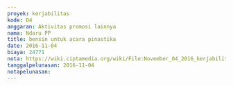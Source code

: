 ```yaml
---
proyek: kerjabilitas
kode: D4
anggaran: Aktivitas promosi lainnya
nama: Ndaru PP
title: bensin untuk acara pinastika
date: 2016-11-04
biaya: 24771
nota: https://wiki.ciptamedia.org/wiki/File:November_04_2016_kerjabilitas_D4_bensin_pinastika_ndaru.jpg
tanggalpelunasan: 2016-11-04
notapelunasan:
---
```

